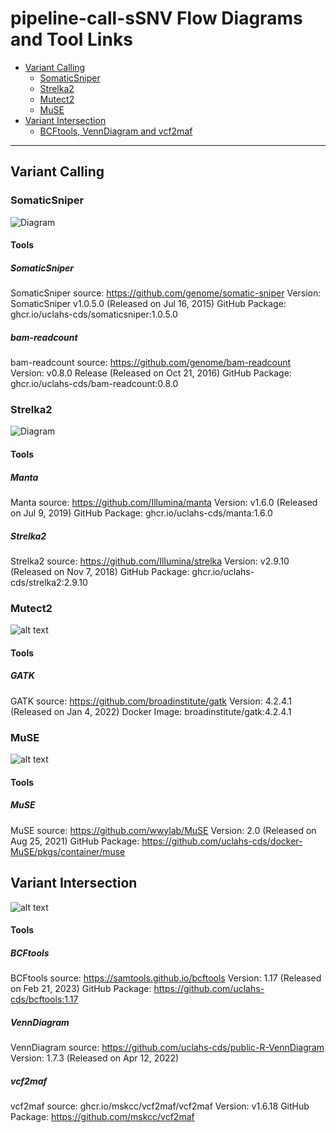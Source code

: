 # pipeline-call-sSNV Flow Diagrams and Tool Links

- [Variant Calling](#variant-calling)
  - [SomaticSniper](#somaticsniper)
  - [Strelka2](#strelka2)
  - [Mutect2](#mutect2)
  - [MuSE](#muse)
- [Variant Intersection](#variant-intersection)
  - [BCFtools, VennDiagram and vcf2maf](#variant-intersection)

---

## Variant Calling
### SomaticSniper
![Diagram](somatic-sniper.svg)
#### Tools
##### SomaticSniper
SomaticSniper source: https://github.com/genome/somatic-sniper
Version: SomaticSniper v1.0.5.0 (Released on Jul 16, 2015)
GitHub Package: ghcr.io/uclahs-cds/somaticsniper:1.0.5.0
##### bam-readcount
bam-readcount source: https://github.com/genome/bam-readcount
Version: v0.8.0 Release (Released on Oct 21, 2016)
GitHub Package: ghcr.io/uclahs-cds/bam-readcount:0.8.0

### Strelka2
![Diagram](strelka2.svg)
#### Tools
##### Manta
Manta source: https://github.com/Illumina/manta
Version: v1.6.0 (Released on Jul 9, 2019)
GitHub Package: ghcr.io/uclahs-cds/manta:1.6.0
##### Strelka2
Strelka2 source: https://github.com/Illumina/strelka
Version: v2.9.10 (Released on Nov 7, 2018)
GitHub Package: ghcr.io/uclahs-cds/strelka2:2.9.10

### Mutect2
![alt text](mutect2_chart.svg)
#### Tools
##### GATK
GATK source: https://github.com/broadinstitute/gatk
Version: 4.2.4.1 (Released on Jan 4, 2022)
Docker Image: broadinstitute/gatk:4.2.4.1

### MuSE
![alt text](muse_chart.svg?raw=true)
#### Tools
##### MuSE
MuSE source: https://github.com/wwylab/MuSE
Version: 2.0 (Released on Aug 25, 2021)
GitHub Package: https://github.com/uclahs-cds/docker-MuSE/pkgs/container/muse

## Variant Intersection
![alt text](intersect_chart.svg?raw=true)
#### Tools
##### BCFtools
BCFtools source: https://samtools.github.io/bcftools
Version: 1.17 (Released on Feb 21, 2023)
GitHub Package: https://github.com/uclahs-cds/bcftools:1.17
##### VennDiagram
VennDiagram source: https://github.com/uclahs-cds/public-R-VennDiagram
Version: 1.7.3 (Released on Apr 12, 2022)
##### vcf2maf
vcf2maf source: ghcr.io/mskcc/vcf2maf/vcf2maf
Version: v1.6.18
GitHub Package: https://github.com/mskcc/vcf2maf
